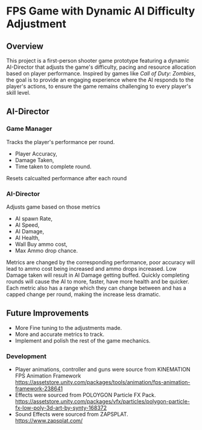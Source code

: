 # FPS Game with Dynamic AI Difficulty Adjustment 

## Overview 
This project is a first-person shooter game prototype featuring a dynamic AI-Director that adjusts the game's difficulty, pacing and resource allocation based on player performance. Inspired by games like _Call of Duty: Zombies_, the goal is to provide an engaging experience where the AI responds to the player's actions, to ensure the game remains challenging to every player's skill level.

## AI-Director  
### Game Manager

Tracks the player's performance per round.
  - Player Accuracy,
  - Damage Taken,
  - Time taken to complete round. 
    
Resets calcualted performance after each round

### AI-Director

Adjusts game based on those metrics
  - AI spawn Rate,
  - AI Speed,
  - AI Damage,
  - AI Health,
  - Wall Buy ammo cost,
  - Max Ammo drop chance. 

Metrics are changed by the corresponding performance, poor accuracy will lead to ammo cost being increased and ammo drops increased. Low Damage taken will result in AI Damage getting buffed. Quickly completing rounds will cause the AI to more, faster, have more health and be quicker. 
Each metric also has a range which they can change between and has a capped change per round, making the increase less dramatic. 

## Future Improvements 

-  More Fine tuning to the adjustments made.
-  More and accurate metrics to track.
-  Implement and polish the rest of the game mechanics. 

### Development
  - Player animations, controller and guns were source from KINEMATION FPS Animation Framework https://assetstore.unity.com/packages/tools/animation/fps-animation-framework-238641
  - Effects were sourced from POLOYGON Particle FX Pack. https://assetstore.unity.com/packages/vfx/particles/polygon-particle-fx-low-poly-3d-art-by-synty-168372
  - Sound Effects were sourced from ZAPSPLAT. https://www.zapsplat.com/
    
